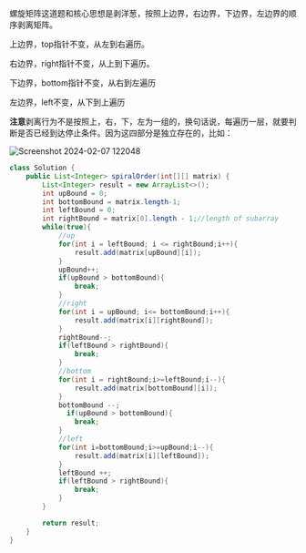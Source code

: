 螺旋矩阵这道题和核心思想是剥洋葱，按照上边界，右边界，下边界，左边界的顺序剥离矩阵。

上边界，top指针不变，从左到右遍历。

右边界，right指针不变，从上到下遍历。

下边界，bottom指针不变，从右到左遍历

左边界，left不变，从下到上遍历

**注意**剥离行为不是按照上，右，下，左为一组的，换句话说，每遍历一层，就要判断是否已经到达停止条件。因为这四部分是独立存在的，比如：

![Screenshot 2024-02-07 122048](https://github.com/liu2su/LeetcodeWhy/assets/96462566/9e0abed3-3354-438f-9e70-691d5ade3a67)


```java
class Solution {
    public List<Integer> spiralOrder(int[][] matrix) {
        List<Integer> result = new ArrayList<>();
        int upBound = 0;
        int bottomBound = matrix.length-1;
        int leftBound = 0;
        int rightBound = matrix[0].length - 1;//length of subarray
        while(true){
            //up
            for(int i = leftBound; i <= rightBound;i++){
                result.add(matrix[upBound][i]);
            }
            upBound++;
            if(upBound > bottomBound){
                break;
            }
            //right
            for(int i = upBound; i<= bottomBound;i++){
                result.add(matrix[i][rightBound]);
            }
            rightBound--;
            if(leftBound > rightBound){
                break;
            }
            //bottom
            for(int i = rightBound;i>=leftBound;i--){
                result.add(matrix[bottomBound][i]);
            }
            bottomBound --;
              if(upBound > bottomBound){
                break;
            }
            //left
            for(int i=bottomBound;i>=upBound;i--){
                result.add(matrix[i][leftBound]);
            }
            leftBound ++;
            if(leftBound > rightBound){
                break;
            }
        }

        return result;
    }
}
```

